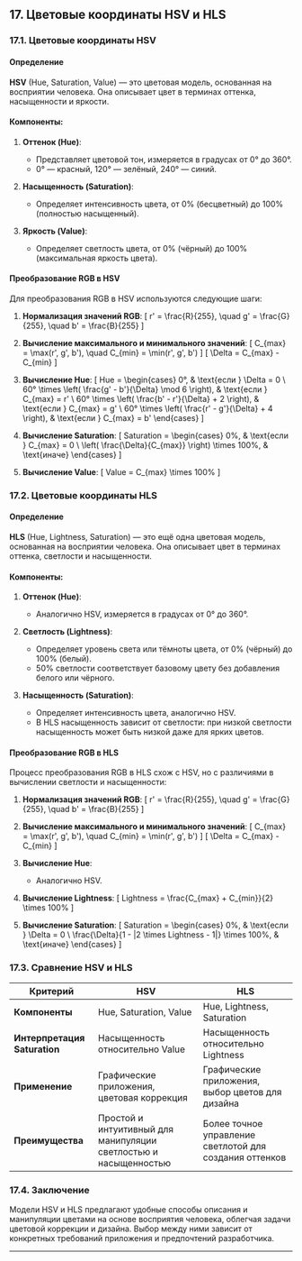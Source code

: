 
## 17. Цветовые координаты HSV и HLS

### 17.1. Цветовые координаты HSV

#### Определение

**HSV** (Hue, Saturation, Value) — это цветовая модель, основанная на восприятии человека. Она описывает цвет в терминах оттенка, насыщенности и яркости.

#### Компоненты:

1. **Оттенок (Hue)**:
    - Представляет цветовой тон, измеряется в градусах от 0° до 360°.
    - 0° — красный, 120° — зелёный, 240° — синий.

2. **Насыщенность (Saturation)**:
    - Определяет интенсивность цвета, от 0% (бесцветный) до 100% (полностью насыщенный).

3. **Яркость (Value)**:
    - Определяет светлость цвета, от 0% (чёрный) до 100% (максимальная яркость цвета).

#### Преобразование RGB в HSV

Для преобразования RGB в HSV используются следующие шаги:

1. **Нормализация значений RGB**:
   \[
   r' = \frac{R}{255}, \quad g' = \frac{G}{255}, \quad b' = \frac{B}{255}
   \]

2. **Вычисление максимального и минимального значений**:
   \[
   C_{max} = \max(r', g', b'), \quad C_{min} = \min(r', g', b')
   \]
   \[
   \Delta = C_{max} - C_{min}
   \]

3. **Вычисление Hue**:
   \[
   Hue =
   \begin{cases}
   0°, & \text{если } \Delta = 0 \\
   60° \times \left( \frac{g' - b'}{\Delta} \mod 6 \right), & \text{если } C_{max} = r' \\
   60° \times \left( \frac{b' - r'}{\Delta} + 2 \right), & \text{если } C_{max} = g' \\
   60° \times \left( \frac{r' - g'}{\Delta} + 4 \right), & \text{если } C_{max} = b'
   \end{cases}
   \]

4. **Вычисление Saturation**:
   \[
   Saturation =
   \begin{cases}
   0\%, & \text{если } C_{max} = 0 \\
   \left( \frac{\Delta}{C_{max}} \right) \times 100\%, & \text{иначе}
   \end{cases}
   \]

5. **Вычисление Value**:
   \[
   Value = C_{max} \times 100\%
   \]

### 17.2. Цветовые координаты HLS

#### Определение

**HLS** (Hue, Lightness, Saturation) — это ещё одна цветовая модель, основанная на восприятии человека. Она описывает цвет в терминах оттенка, светлости и насыщенности.

#### Компоненты:

1. **Оттенок (Hue)**:
    - Аналогично HSV, измеряется в градусах от 0° до 360°.

2. **Светлость (Lightness)**:
    - Определяет уровень света или тёмноты цвета, от 0% (чёрный) до 100% (белый).
    - 50% светлости соответствует базовому цвету без добавления белого или чёрного.

3. **Насыщенность (Saturation)**:
    - Определяет интенсивность цвета, аналогично HSV.
    - В HLS насыщенность зависит от светлости: при низкой светлости насыщенность может быть низкой даже для ярких цветов.

#### Преобразование RGB в HLS

Процесс преобразования RGB в HLS схож с HSV, но с различиями в вычислении светлости и насыщенности:

1. **Нормализация значений RGB**:
   \[
   r' = \frac{R}{255}, \quad g' = \frac{G}{255}, \quad b' = \frac{B}{255}
   \]

2. **Вычисление максимального и минимального значений**:
   \[
   C_{max} = \max(r', g', b'), \quad C_{min} = \min(r', g', b')
   \]
   \[
   \Delta = C_{max} - C_{min}
   \]

3. **Вычисление Hue**:
    - Аналогично HSV.

4. **Вычисление Lightness**:
   \[
   Lightness = \frac{C_{max} + C_{min}}{2} \times 100\%
   \]

5. **Вычисление Saturation**:
   \[
   Saturation =
   \begin{cases}
   0\%, & \text{если } \Delta = 0 \\
   \frac{\Delta}{1 - |2 \times Lightness - 1|} \times 100\%, & \text{иначе}
   \end{cases}
   \]

### 17.3. Сравнение HSV и HLS

| **Критерий**          | **HSV**                                | **HLS**                                  |
|-----------------------|----------------------------------------|------------------------------------------|
| **Компоненты**        | Hue, Saturation, Value                 | Hue, Lightness, Saturation               |
| **Интерпретация Saturation** | Насыщенность относительно Value | Насыщенность относительно Lightness      |
| **Применение**        | Графические приложения, цветовая коррекция | Графические приложения, выбор цветов для дизайна |
| **Преимущества**      | Простой и интуитивный для манипуляции светлостью и насыщенностью | Более точное управление светлотой для создания оттенков |

### 17.4. Заключение

Модели HSV и HLS предлагают удобные способы описания и манипуляции цветами на основе восприятия человека, облегчая задачи цветовой коррекции и дизайна. Выбор между ними зависит от конкретных требований приложения и предпочтений разработчика.

---
